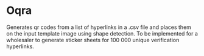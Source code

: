 # Oqra

Generates qr codes from a list of hyperlinks in a .csv file and places them on the input template image using shape detection. To be implemented for a wholesaler to generate sticker sheets for 100 000 unique verification hyperlinks. 
